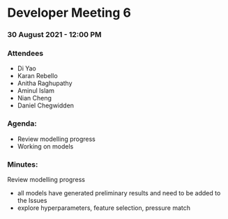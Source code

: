 # Developer Meeting 6

### 30 August 2021 - 12:00 PM

### Attendees

- Di Yao
- Karan Rebello
- Anitha Raghupathy
- Aminul Islam
- Nian Cheng
- Daniel Chegwidden

### Agenda:

- Review modelling progress
- Working on models

### Minutes:

Review modelling progress
- all models have generated preliminary results and need to be added to the Issues
- explore hyperparameters, feature selection, pressure match
